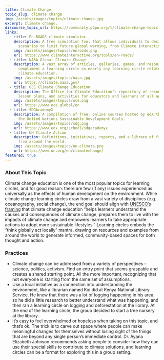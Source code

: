 ```yaml
---
title: Climate Change
topic_slug: climate change
img: /assets/images/topics/climate-change.jpg
excerpt: Climate change.
discourse_topic_url: https://community.p2pu.org/t/climate-change-topic-guide/5761
links:
  - title: En-ROADS climate simulator
    description: A free simulation tool that allows individuals to design their own
      scenarios to limit future global warming, from Climate Interactive.
    img: /assets/images/topics/enroads.png
    url: https://www.climateinteractive.org/tools/en-roads/
  - title: NASA Global Climate Change
    description: A vast array of articles, galleries, games, and resources that can
      compliment a learning circle on nearly any learning circle related to
      climate education.
    img: /assets/images/topics/nasa.jpg
    url: https://climate.nasa.gov/
  - title: OCE Climate Change Education
    description: The Office for Climate Education’s repository of resources, games,
      lesson plans, and activities for educators and learners of all ages.
    img: /assets/images/topics/oce.png
    url: https://www.oce.global/en
  - title: SDGAcademyX
    description: A compilation of free, online courses hosted by edX that relate to
      the United Nations Sustainable Development Goals.
    img: /assets/images/topics/sdg.png
    url: https://www.edx.org/school/sdgacademyx
  - title: UN Climate Action
    description: Definitions, initiatives, reports, and a library of free resources
      from around the world.
    img: /assets/images/topics/un-climate.png
    url: https://www.un.org/en/climatechange/
featured: true
---
```


### About This Topic
Climate change education is one of the most popular topics for learning circles, and for good reason: there are few (if any) issues experienced as universally as the effects of human development on the environment. While climate change learning circles draw from a vast variety of disciplines (e.g. oceanography, social change), the end goal should align with [UNESCO’s framing](https://unesdoc.unesco.org/ark:/48223/pf0000233083) that climate change education “helps learners understand the causes and consequences of climate change, prepares them to live with the impacts of climate change and empowers learners to take appropriate actions to adopt more sustainable lifestyles.” Learning circles embody the “think globally act locally” mantra, drawing on resources and examples from around the world to generate informed, community-based spaces for both thought and action.  

### Practices
- Climate change can be addressed from a variety of perspectives - science, politics, activism. Find an entry point that seems graspable and creates a shared starting point. All the more important, recognizing that not everyone is starting from the same set of assumptions.
- Use a local initiative as a connection into understanding the environment, like a librarian named Koi did at Kenya National Library Service. He knew that there was a lot of logging happening in his area, so he did a little research to better understand what was happening, and then ran a learning circle on logging and deforestation at the library. At the end of the learning circle, the group decided to start a tree nursery at the library. 
- It’s easy to feel overwhelmed or hopeless when taking on this topic, and that’s ok. The trick is to carve out space where people can make meaningful changes for themselves without losing sight of the things that are beyond any single person’s immediate control. Dr. Ayana Elizabeth Johnson recommends asking people to consider how they can use their special skills to contribute to climate solutions, and learning circles can be a format for exploring this in a group setting.
